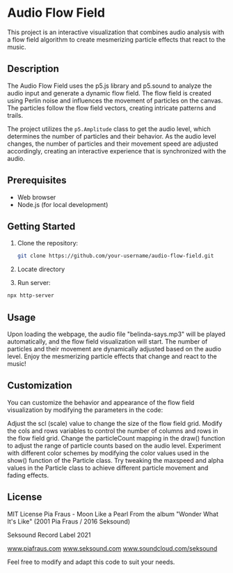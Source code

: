 # Audio Flow Field

This project is an interactive visualization that combines audio analysis with a flow field algorithm to create mesmerizing particle effects that react to the music.

## Description

The Audio Flow Field uses the p5.js library and p5.sound to analyze the audio input and generate a dynamic flow field. The flow field is created using Perlin noise and influences the movement of particles on the canvas. The particles follow the flow field vectors, creating intricate patterns and trails.

The project utilizes the `p5.Amplitude` class to get the audio level, which determines the number of particles and their behavior. As the audio level changes, the number of particles and their movement speed are adjusted accordingly, creating an interactive experience that is synchronized with the audio.

## Prerequisites

- Web browser
- Node.js (for local development)

## Getting Started

1. Clone the repository:

   ```bash
   git clone https://github.com/your-username/audio-flow-field.git

2. Locate directory

3. Run server:

```bash
npx http-server
```

## Usage
Upon loading the webpage, the audio file "belinda-says.mp3" will be played automatically, and the flow field visualization will start.
The number of particles and their movement are dynamically adjusted based on the audio level.
Enjoy the mesmerizing particle effects that change and react to the music!

## Customization
You can customize the behavior and appearance of the flow field visualization by modifying the parameters in the code:

Adjust the scl (scale) value to change the size of the flow field grid.
Modify the cols and rows variables to control the number of columns and rows in the flow field grid.
Change the particleCount mapping in the draw() function to adjust the range of particle counts based on the audio level.
Experiment with different color schemes by modifying the color values used in the show() function of the Particle class.
Try tweaking the maxspeed and alpha values in the Particle class to achieve different particle movement and fading effects.

## License
MIT License
Pia Fraus - Moon Like a Pearl
From the album "Wonder What It's Like" (2001 Pia Fraus / 2016 Seksound)

Seksound Record Label 2021

www.piafraus.com
www.seksound.com
www.soundcloud.com/seksound

Feel free to modify and adapt this code to suit your needs.
